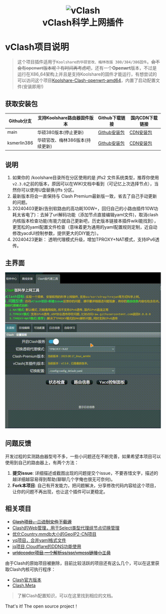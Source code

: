 <h1 align="center">
  <img src="https://raw.githubusercontent.com/vxiaov/vclash/main/clash/res/icon-clash.png" alt="vClash" width="200">
  <br>vClash科学上网插件<br>
</h1>

# vClash项目说明
>这个项目插件适用于`Koolshare的华硕官改、梅林改版 380/384/386固件`。~~会不会有openwrt版本呢？有时间再考虑吧~~，还有一个**Openwrt**版本，不过是运行在X86_64架构上并且是支持Koolshare的固件才能运行，有想尝试的可以访问这个项目[Koolshare-Clash-openwrt-amd64](https://github.com/vxiaov/Koolshare-Clash-openwrt-amd64)，内置了启动配置文件(安装即用!)


## 获取安装包

| Github分支    | 支持Koolshare路由器固件版本 | Github下载链接                                                                                                                                                                        | 国内CDN下载链接                                                                                             |
| ----------- | ------------------ | --------------------------------------------------------------------------------------------------------------------------------------------------------------------------------- | ----------------------------------------------------------------------------------------------------- |
| main        | 华硕380版本(停止更新)            | [Github安装包](https://github.com/vxiaov/vClash/raw/main/release/clash.tar.gz)                     | [CDN安装包](https://cdn.jsdelivr.net/gh/vxiaov/vClash@main/release/clash.tar.gz)              |
| ksmerlin386 | 华硕官改、梅林386版本(持续更新)       | [Github安装包](https://github.com/vxiaov/vClash/raw/ksmerlin386/release/clash.tar.gz) | [CDN安装包](https://cdn.jsdelivr.net/gh/vxiaov/vClash@ksmerlin386/release/clash.tar.gz) |


## 说明

1. 如果你的 /koolshare目录所在分区使用的是 jffs2 文件系统类型，推荐你使用`v2.3.0`之前的版本，原因可以在WIKI文档中看到（可记忆上次选择节点），当然你可以使用U盘替换/jffs 分区。
2. 最新版本将会一直保持与 Clash Premium最新版一致，省去了自己手动更新的问题。
3. 20240403更新(告别软路由的高功耗100W+，回归自己的小路由插件10W功耗太省电了)：去掉了uri解码功能（添加节点直接编辑yaml文件)，取消clash内核版本检查功能(有能力就自己更新吧，历史版本链接本插件wiki能找到）， 更宽松的yaml配置文件检查（意味着更为通用的yaml配置规则定制，近自动修改yacdUI控制参数，提供更大的DIY能力）。
4. 20240423更新： 透明代理模式升级，增加TPROXY+NAT模式，支持IPv6透传。


## 主界面

![](./images/demo.gif)


## 问题反馈

开发过程的实测路由器型号不多，一些小问题还在不断完善，如果希望本项目可以使用到自己的路由器上，有两个方法：

1. **提交issue**: 详细描述或截图出现的问题提交个issue，不要吝惜文字，描述的越详细越容易得到帮助(聊聊几个字俺也很无可奈何)。
2. **Fork本项目**: 自己有开发能力，把问题解决，分享修改代码内容给这个项目，让你的问题不再出现，也让这个插件可以更稳定。

## 相关项目

- ~~[Clash项目，二进制文件下载源](https://github.com/Dreamacro/clash)~~
- [Clash的Web管理，用于Select类型代理组节点切换管理](https://github.com/haishanh/yacd)
- [优化Country.mmdb大小的GeoIP2-CN项目](https://github.com/Hackl0us/GeoIP2-CN)
- [yq项目，合并yaml格式文件](https://github.com/mikefarah/yq)
- [jq项目,Cloudflare的DDNS功能使用](https://github.com/stedolan/jq)
- ~~[urldecoder项目,一个解析ss/ssr/vmess链接小工具](https://github.com/vxiaov/uridecoder)~~

由于Clash的原始项目被删除，目前比较活跃的项目还有这么几个，可以在这里获取Clash内核可执行程序：

- [Clash官方版本](https://clash.wiki)
- [Clash.Meta](https://github.com/MetaCubeX/mihomo)

> 了解Clash配置知识，可以在这里找到相应的文档。

That's it! The open source project！
